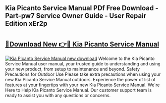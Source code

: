 ## Kia Picanto Service Manual PDf Free Download - Part-pw7 Service Owner Guide - User Repair Edition xEr2p

# <h2><a href="http://cf21363.oget.top/?id=Kia+Picanto+Service+Manual">🔗Download New 👉🔴 Kia Picanto Service Manual</a></h2>

[![Kia Picanto Service Manual new download](https://i.imgur.com/5g1atiW.png)](http://cf21363.oget.top/?id=Kia+Picanto+Service+Manual)
Welcome to the Kia Picanto Service Manual user manual, your trusted guide to understanding and using your new product, from setup to maintenance and beyond. Safety Precautions for Outdoor Use Please take extra precautions when using your new Kia Picanto Service Manual outdoors. Experience the power of list of features at your fingertips with your new Kia Picanto Service Manual. We're Here to Help Kia Picanto Service Manual. Our customer support team is ready to assist you with any questions or concerns.
